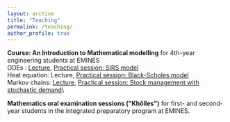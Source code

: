 ```yaml
---
layout: archive
title: "Teaching"
permalink: /teaching/
author_profile: true
---
```



**Course: An Introduction to Mathematical modelling** for 4th-year engineering students at EMINES\
ODEs : [Lecture](https://ahlamouardi.github.io/AhlamOUARDI/files/files/edo_imm.pdf), [Practical session: SIRS model](https://ahlamouardi.github.io/AhlamOUARDI/files/files/SIRS.pdf)\
Heat equation: Lecture, [Practical session: Black-Scholes model](https://ahlamouardi.github.io/AhlamOUARDI/files/files/bsmodel.pdf)\
Markov chains: [Lecture](https://ahlamouardi.github.io/AhlamOUARDI/files/files/CdM.pdf), [Practical session: Stock management with stochastic demand](https://ahlamouardi.github.io/AhlamOUARDI/files/files/stock.pdf)\\

**Mathematics oral examination sessions ("Khôlles")** for first- and second-year students in the integrated preparatory program at EMINES.
